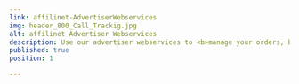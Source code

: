 ```yaml
---
link: affilinet-AdvertiserWebservices
img: header_800_Call_Trackig.jpg
alt: affilinet Advertiser Webservices
description: Use our advertiser webservices to <b>manage your orders, build statistics</b> and more.  
published: true
position: 1

---
```

